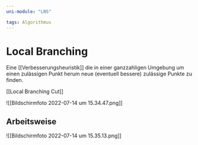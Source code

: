 ```yaml
---
uni-module: "LNS"

tags: Algorithmus
---
```


# Local Branching

Eine [[Verbesserungsheuristik]] die in einer ganzzahligen Umgebung um einen zulässigen Punkt herum neue (eventuell bessere) zulässige Punkte zu finden.

[[Local Branching Cut]]

![[Bildschirmfoto 2022-07-14 um 15.34.47.png]]

## Arbeitsweise

![[Bildschirmfoto 2022-07-14 um 15.35.13.png]]
